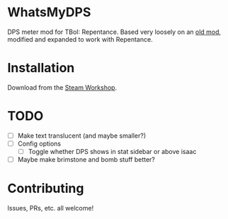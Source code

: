 # WhatsMyDPS
DPS meter mod for TBoI: Repentance. Based very loosely on an [old mod](https://steamcommunity.com/sharedfiles/filedetails/?id=836033374&searchtext=dps+meter), modified and expanded to work with Repentance.

# Installation
Download from the [Steam Workshop](https://steamcommunity.com/sharedfiles/filedetails/?id=3093631959).

# TODO
- [ ] Make text translucent (and maybe smaller?)
- [ ] Config options
  - [ ] Toggle whether DPS shows in stat sidebar or above isaac
- [ ] Maybe make brimstone and bomb stuff better?

# Contributing
Issues, PRs, etc. all welcome!

